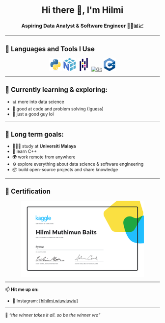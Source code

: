 <h1 align="center">Hi there 👋, I'm Hilmi</h1>
<h3 align="center">Aspiring Data Analyst & Software Engineer 🐱‍💻📊📈</h3>

---

## 🚀 Languages and Tools I Use
<p align="center">
  <a href="https://www.python.org/" target="_blank"><img src="https://raw.githubusercontent.com/devicons/devicon/master/icons/python/python-original.svg" alt="Python" width="42" height="42"/></a>
  <a href="https://numpy.org/" target="_blank"><img src="https://raw.githubusercontent.com/devicons/devicon/master/icons/numpy/numpy-original.svg" alt="NumPy" width="42" height="42"/></a>
  <a href="https://pandas.pydata.org/" target="_blank"><img src="https://raw.githubusercontent.com/devicons/devicon/master/icons/pandas/pandas-original.svg" alt="Pandas" width="42" height="42"/></a>
  <a href="https://git-scm.com/" target="_blank"><img src="https://www.vectorlogo.zone/logos/git-scm/git-scm-icon.svg" alt="Git" width="42" height="42"/></a>
  <a href="https://isocpp.org/" target="_blank"><img src="https://raw.githubusercontent.com/devicons/devicon/master/icons/cplusplus/cplusplus-original.svg" alt="C++" width="42" height="42"/></a>
</p>

---

## 🌱 Currently learning & exploring:
- 📊 more into data science
- 🧠 good at code and problem solving (Iguess)
- 🙂 just a good guy lol

---

## 🎯 Long term goals:
- 🧑🏻‍🎓 study at **Universiti Malaya**
- 🎯 learn C++
- 🌍 work remote from anywhere
- ⚙️ explore everything about data science & software engineering
- 📦 build open-source projects and share knowledge

---

## 📜 Certification
<p align="center">
  <img src="https://github.com/hilmiiiiixaxalynb/certificates/blob/main/Hilmi%20Muthimun%20Baits%20-%20Python%20(1).png?raw=true" alt="Kaggle Certificate" width="400"/>
</p>

---

📫 **Hit me up on:**  
- 📸 Instagram: [[hihilmi.wiuwiuwiu]](https://www.instagram.com/gooning.msc/](https://www.instagram.com/hihilmi.wiuwiuwiu/))

---

🧠 *“the winner takes it all. so be the winner vro”*
